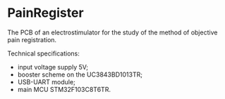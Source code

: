 # PainRegister
The PCB of an electrostimulator for the study of the method of objective pain registration.

Technical specifications:
- input voltage supply 5V;
- booster scheme on the UC3843BD1013TR;
- USB-UART module;
- main MCU STM32F103C8T6TR.
